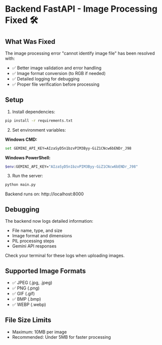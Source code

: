 # Backend FastAPI - Image Processing Fixed 🛠️

## What Was Fixed

The image processing error "cannot identify image file" has been resolved with:
- ✅ Better image validation and error handling
- ✅ Image format conversion (to RGB if needed)
- ✅ Detailed logging for debugging
- ✅ Proper file verification before processing

## Setup

1. Install dependencies:
```bash
pip install -r requirements.txt
```

2. Set environment variables:

**Windows CMD:**
```bash
set GEMINI_API_KEY=AIzaSyD5n1bzvPIM3Byy-GiZ1CNcw6bENDr_J98
```

**Windows PowerShell:**
```bash
$env:GEMINI_API_KEY="AIzaSyD5n1bzvPIM3Byy-GiZ1CNcw6bENDr_J98"
```

3. Run the server:
```bash
python main.py
```

Backend runs on: http://localhost:8000

## Debugging

The backend now logs detailed information:
- File name, type, and size
- Image format and dimensions
- PIL processing steps
- Gemini API responses

Check your terminal for these logs when uploading images.

## Supported Image Formats

- ✅ JPEG (.jpg, .jpeg)
- ✅ PNG (.png)
- ✅ GIF (.gif)
- ✅ BMP (.bmp)
- ✅ WEBP (.webp)

## File Size Limits

- Maximum: 10MB per image
- Recommended: Under 5MB for faster processing
